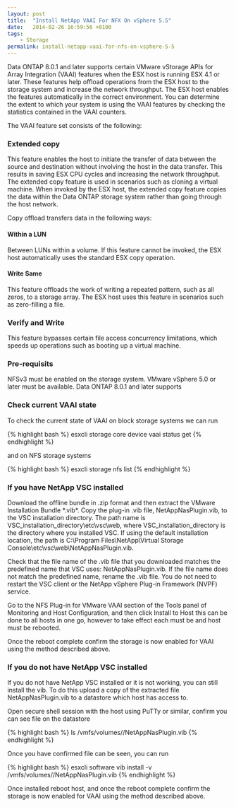 ```yaml
---
layout: post
title:  "Install NetApp VAAI For NFX On vSphere 5.5"
date:   2014-02-26 16:59:56 +0100
tags:
    - Storage
permalink: install-netapp-vaai-for-nfs-on-vsphere-5-5
---
```


Data ONTAP 8.0.1 and later supports certain VMware vStorage APIs for Array Integration (VAAI) 
features when the ESX host is running ESX 4.1 or later. These features help offload operations 
from the ESX host to the storage system and increase the network throughput. The ESX host 
enables the features automatically in the correct environment. You can determine the extent 
to which your system is using the VAAI features by checking the statistics contained in the 
VAAI counters.

The VAAI feature set consists of the following:

<h3>Extended copy</h3>
This feature enables the host to initiate the transfer of data between the source and destination 
without involving the host in the data transfer. This results in saving ESX CPU cycles and increasing 
the network throughput. The extended copy feature is used in scenarios such as cloning a virtual 
machine. When invoked by the ESX host, the extended copy feature copies the data within the Data 
ONTAP storage system rather than going through the host network. 

Copy offload transfers data in the following ways:
<h4>Within a LUN</h4>
Between LUNs within a volume. If this feature cannot be invoked, the ESX host automatically uses 
the standard ESX copy operation.
<h4>Write Same</h4>
This feature offloads the work of writing a repeated pattern, such as all zeros, to a storage 
array. The ESX host uses this feature in  scenarios such as zero-filling a file.

<h3>Verify and Write</h3>
This feature bypasses certain file access concurrency limitations, which speeds up operations 
such as booting up a virtual machine.

<H3>Pre-requisits</H3>
NFSv3 must be enabled on the storage system.
VMware vSphere 5.0 or later must be available.
Data ONTAP 8.0.1 and later supports

<H3>Check current VAAI state</H3>
To check the current state of VAAI on block storage systems we can run

{% highlight bash %}
esxcli storage core device vaai status get
{% endhighlight %}

and on NFS storage systems

{% highlight bash %}
esxcli storage nfs list
{% endhighlight %}

<H3>If you have NetApp VSC installed</H3>
Download the offline bundle in .zip format and then extract the VMware Installation Bundle *.vib*. 
Copy the plug-in .vib file, NetAppNasPlugin.vib, to the VSC installation directory. The path name is 
VSC_installation_directory\etc\vsc\web, where VSC_installation_directory is the directory where you 
installed VSC. If using the default installation location, the path is 
C:\Program Files\NetApp\Virtual Storage Console\etc\vsc\web\NetAppNasPlugin.vib. 

Check that the file name of the .vib file that you downloaded matches the predefined name that VSC 
uses: NetAppNasPlugin.vib. If the file name does not match the predefined name, rename the .vib file. 
You do not need to restart the VSC client or the NetApp vSphere Plug-in Framework (NVPF) service.

Go to the NFS Plug-in for VMware VAAI section of the Tools panel of Monitoring and Host Configuration, 
and then click Install to Host this can be done to all hosts in one go,  however to take effect each 
must be and host must be rebooted.

Once the reboot complete confirm the storage is now enabled for VAAI using the method described above.

<H3>If you do not have NetApp VSC installed</H3>
If you do not have NetApp VSC installed or it is not working,  you can still install the vib.  To do 
this upload a copy of the extracted file NetAppNasPlugin.vib to a datastore which host has access to.

Open secure shell session with the host using PuTTy or similar,  confirm you can see file on the datastore

{% highlight bash %}
ls /vmfs/volumes/<datastore name>/NetAppNasPlugin.vib
{% endhighlight %}

Once you have confirmed file can be seen,  you can run

{% highlight bash %}
esxcli software vib install -v /vmfs/volumes/<datastore name>/NetAppNasPlugin.vib
{% endhighlight %}

Once installed reboot host, and once the reboot complete confirm the storage is now enabled for 
VAAI using the method described above.